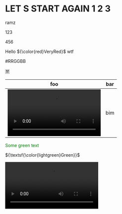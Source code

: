 # LET S START AGAIN 1 2 3

ramz

123

456


Hello ${\color{red}VeryRed}$ wtf

#RRGGBB

🈲

| foo | bar |
| --- | --- |
| <video src=https://github.com/user-attachments/assets/cf828942-40ec-4fcc-9a97-1c3909bf25a2> | bim |

<font color="green"> Some green text </font>

${\textsf{\color{lightgreen}Green}}$

<video src=https://github.com/user-attachments/assets/cf828942-40ec-4fcc-9a97-1c3909bf25a2>

erm 

https://github.com/user-attachments/assets/cf828942-40ec-4fcc-9a97-1c3909bf25a2

erm
